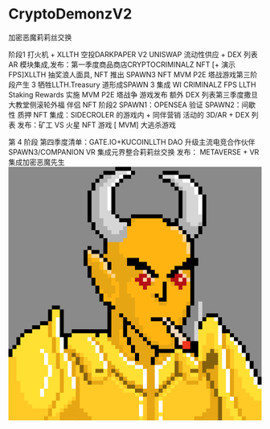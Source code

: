 # CryptoDemonzV2

加密恶魔莉莉丝交换

阶段1
打火机 + XLLTH 空投DARKPAPER V2 UNISWAP 流动性供应 + DEX 列表 AR 模块集成,发布：第一季度商品商店CRYPTOCRIMINALZ NFT [+ 演示 FPS]XLLTH 抽奖浪人面具, NFT
推出 SPAWN3 NFT MVM P2E 塔战游戏第三阶段产生 3 牺牲LLTH.Treasury 道形成SPAWN 3 集成 WI CRIMINALZ FPS LLTH Staking Rewards 实施 MVM P2E 塔战争 游戏发布 额外 DEX 列表第三季度撒旦大教堂侧滚轮外福 伴侣 NFT
阶段2
SPAWN1：OPENSEA 验证 SPAWN2：间歇性 质押 NFT 集成：SIDECROLER 的游戏内 + 同伴营销 活动的 3D/AR + DEX 列表
发布：矿工 VS 火星 NFT 游戏 [ MVM] 大逃杀游戏

第 4 阶段
第四季度清单：GATE.IO+KUCOINLLTH DAO 升级主流电竞合作伙伴 SPAWN3/COMPANION VR 集成元界整合莉莉丝交换
发布：
METAVERSE + VR 集成加密恶魔先生
![NFT](unnamed.png)

